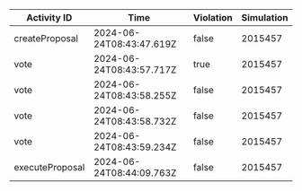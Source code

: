 | Activity ID | Time | Violation | Simulation |
| --- | --- | --- | --- |
| createProposal | 2024-06-24T08:43:47.619Z | false | 2015457 |
| vote | 2024-06-24T08:43:57.717Z | true | 2015457 |
| vote | 2024-06-24T08:43:58.255Z | false | 2015457 |
| vote | 2024-06-24T08:43:58.732Z | false | 2015457 |
| vote | 2024-06-24T08:43:59.234Z | false | 2015457 |
| executeProposal | 2024-06-24T08:44:09.763Z | false | 2015457 |